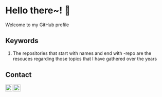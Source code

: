 # Hello there~! 👋
Welcome to my GitHub profile

## Keywords 
1. The repositories that start with names and end with -repo are the resouces regarding those topics that I have gathered over the years
## Contact
[<img align="left" alt="KanJitpakdi | LinkedIn" width="22px" src="https://cdn.jsdelivr.net/npm/simple-icons@v3/icons/linkedin.svg" />][linkedin]
[<img align="left" alt="ryukan_jit | Instagram" width="22px" src="https://cdn.jsdelivr.net/npm/simple-icons@v3/icons/instagram.svg" />][instagram]


[instagram]: https://www.instagram.com/ryukan_jit/
[linkedin]: https://www.linkedin.com/in/kanjitpakdi
